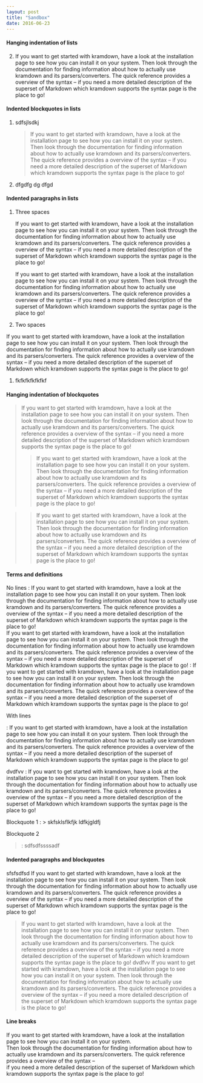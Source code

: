 ```yaml
---
layout: post
title: "Sandbox"
date: 2016-06-23
---
```


#### Hanging indentation of lists

2. If you want to get started with kramdown, have a look at the installation page to see how you can install it on your system. Then look through the documentation for finding information about how to actually use kramdown and its parsers/converters. The quick reference provides a overview of the syntax – if you need a more detailed description of the superset of Markdown which kramdown supports the syntax page is the place to go!


#### Indented blockquotes in lists

1. sdfsjlsdkj

   > If you want to get started with kramdown, have a look at the installation page to see how you can install it on your system. Then look through the documentation for finding information about how to actually use kramdown and its parsers/converters. The quick reference provides a overview of the syntax – if you need a more detailed description of the superset of Markdown which kramdown supports the syntax page is the place to go!

3. dfgdfg dg dfgd


#### Indented paragraphs in lists

1. Three spaces

   If you want to get started with kramdown, have a look at the installation page to see how you can install it on your system. Then look through the documentation for finding information about how to actually use kramdown and its parsers/converters. The quick reference provides a overview of the syntax – if you need a more detailed description of the superset of Markdown which kramdown supports the syntax page is the place to go!
   
   If you want to get started with kramdown, have a look at the installation page to see how you can install it on your system. Then look through the documentation for finding information about how to actually use kramdown and its parsers/converters. The quick reference provides a overview of the syntax – if you need a more detailed description of the superset of Markdown which kramdown supports the syntax page is the place to go!

3. Two spaces

  If you want to get started with kramdown, have a look at the installation page to see how you can install it on your system. Then look through the documentation for finding information about how to actually use kramdown and its parsers/converters. The quick reference provides a overview of the syntax – if you need a more detailed description of the superset of Markdown which kramdown supports the syntax page is the place to go!
  
1. fkfkfkfkfkfkf


#### Hanging indentation of blockquotes

> If you want to get started with kramdown, have a look at the installation page to see how you can install it on your system. Then look through the documentation for finding information about how to actually use kramdown and its parsers/converters. The quick reference provides a overview of the syntax – if you need a more detailed description of the superset of Markdown which kramdown supports the syntax page is the place to go!
>> If you want to get started with kramdown, have a look at the installation page to see how you can install it on your system. Then look through the documentation for finding information about how to actually use kramdown and its parsers/converters. The quick reference provides a overview of the syntax – if you need a more detailed description of the superset of Markdown which kramdown supports the syntax page is the place to go!

>> If you want to get started with kramdown, have a look at the installation page to see how you can install it on your system. Then look through the documentation for finding information about how to actually use kramdown and its parsers/converters. The quick reference provides a overview of the syntax – if you need a more detailed description of the superset of Markdown which kramdown supports the syntax page is the place to go!

#### Terms and definitions

No lines 
: If you want to get started with kramdown, have a look at the installation page to see how you can install it on your system. Then look through the documentation for finding information about how to actually use kramdown and its parsers/converters. The quick reference provides a overview of the syntax – if you need a more detailed description of the superset of Markdown which kramdown supports the syntax page is the place to go!   
If you want to get started with kramdown, have a look at the installation page to see how you can install it on your system. Then look through the documentation for finding information about how to actually use kramdown and its parsers/converters. The quick reference provides a overview of the syntax – if you need a more detailed description of the superset of Markdown which kramdown supports the syntax page is the place to go!
:    If you want to get started with kramdown, have a look at the installation page to see how you can install it on your system. Then look through the documentation for finding information about how to actually use kramdown and its parsers/converters. The quick reference provides a overview of the syntax – if you need a more detailed description of the superset of Markdown which kramdown supports the syntax page is the place to go!

With lines 

: If you want to get started with kramdown, have a look at the installation page to see how you can install it on your system. Then look through the documentation for finding information about how to actually use kramdown and its parsers/converters. The quick reference provides a overview of the syntax – if you need a more detailed description of the superset of Markdown which kramdown supports the syntax page is the place to go!  

dvdfvv
:    If you want to get started with kramdown, have a look at the installation page to see how you can install it on your system. Then look through the documentation for finding information about how to actually use kramdown and its parsers/converters. The quick reference provides a overview of the syntax – if you need a more detailed description of the superset of Markdown which kramdown supports the syntax page is the place to go!

Blockquote 1
: > skfsklsflkfjk ldfkjgldfj

Blockquote 2
> : sdfsdfssssadf

#### Indented paragraphs and blockquotes

sfsfsdfsd 
  If you want to get started with kramdown, have a look at the installation page to see how you can install it on your system. Then look through the documentation for finding information about how to actually use kramdown and its parsers/converters. The quick reference provides a overview of the syntax – if you need a more detailed description of the superset of Markdown which kramdown supports the syntax page is the place to go!  
  > If you want to get started with kramdown, have a look at the installation page to see how you can install it on your system. Then look through the documentation for finding information about how to actually use kramdown and its parsers/converters. The quick reference provides a overview of the syntax – if you need a more detailed description of the superset of Markdown which kramdown supports the syntax page is the place to go!
dvdfvv
  If you want to get started with kramdown, have a look at the installation page to see how you can install it on your system. Then look through the documentation for finding information about how to actually use kramdown and its parsers/converters. The quick reference provides a overview of the syntax – if you need a more detailed description of the superset of Markdown which kramdown supports the syntax page is the place to go!


#### Line breaks

If you want to get started with kramdown, have a look at the installation  
page to see how you can install it on your system.  
Then look through the documentation for finding information about how to actually use kramdown and its parsers/converters. The quick reference provides a overview of the syntax –  
if you need a more detailed description of the superset of Markdown which kramdown supports the syntax page is the place to go! 
